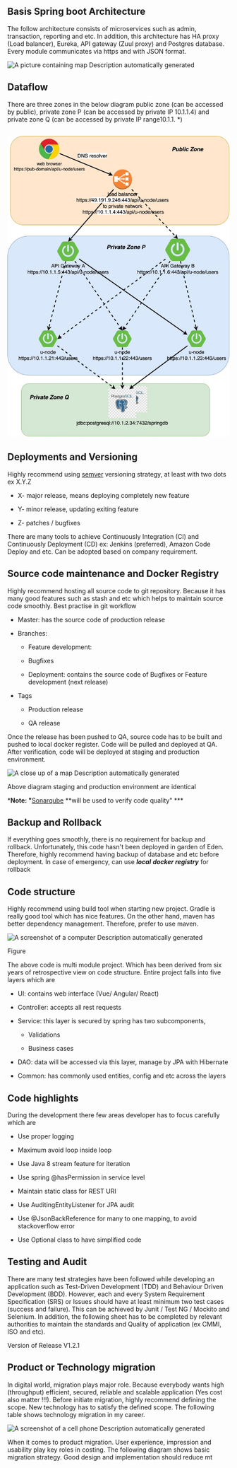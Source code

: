 Basis Spring boot Architecture
------------------------------

The follow architecture consists of microservices such as admin,
transaction, reporting and etc. In addition, this architecture has HA
proxy (Load balancer), Eureka, API gateway (Zuul proxy) and Postgres
database. Every module communicates via https and with JSON format.


![A picture containing map Description automatically
generated](README/BASIC_ARC.jpg)

Dataflow
--------
There are three zones in the below diagram public zone (can be accessed
by public), private zone P (can be accessed by private IP 10.1.1.4) and
private zone Q (can be accessed by private IP range10.1.1. \*)

![A close up of a map Description automatically generated](README/DATA-FLOW.jpg)
------------------------------------------------------------------------------------------------------------------------




Deployments and Versioning
--------------------------

Highly recommend using [semver](https://semver.org/) versioning
strategy, at least with two dots ex X.Y.Z

-   X- major release, means deploying completely new feature

-   Y- minor release, updating exiting feature

-   Z- patches / bugfixes

There are many tools to achieve Continuously Integration (CI) and
Continuously Deployment (CD) ex: Jenkins (preferred), Amazon Code Deploy
and etc. Can be adopted based on company requirement.

Source code maintenance and Docker Registry
-------------------------------------------

Highly recommend hosting all source code to git repository. Because it
has many good features such as stash and etc which helps to maintain
source code smoothly. Best practise in git workflow

-   Master: has the source code of production release

-   Branches:

    -   Feature development:

    -   Bugfixes

    -   Deployment: contains the source code of Bugfixes or Feature
        development (next release)

-   Tags

    -   Production release

    -   QA release

Once the release has been pushed to QA, source code has to be built and
pushed to local docker register. Code will be pulled and deployed at QA.
After verification, code will be deployed at staging and production
environment.

![A close up of a map Description automatically
generated](README/CI-CD.jpg)

Above diagram staging and production environment are identical

***Note: "**[Sonarqube](https://www.sonarqube.org/) **will be used to
verify code quality" ***

Backup and Rollback 
--------------------

If everything goes smoothly, there is no requirement for backup and
rollback. Unfortunately, this code hasn't been deployed in garden of
Eden. Therefore, highly recommend having backup of database and etc
before deployment. In case of emergency, can use ***local** **docker
registry*** for rollback

Code structure
--------------

Highly recommend using build tool when starting new project. Gradle is
really good tool which has nice features. On the other hand, maven has
better dependency management. Therefore, prefer to use maven.

![A screenshot of a computer Description automatically
generated](README/CODE.jpg)

Figure

The above code is multi module project. Which has been derived from six
years of retrospective view on code structure. Entire project falls into
five layers which are

-   UI: contains web interface (Vue/ Angular/ React)

-   Controller: accepts all rest requests

-   Service: this layer is secured by spring has two subcomponents,

    -   Validations

    -   Business cases

-   DAO: data will be accessed via this layer, manage by JPA with
    Hibernate

-   Common: has commonly used entities, config and etc across the layers

Code highlights
---------------

During the development there few areas developer has to focus carefully
which are

-   Use proper logging

-   Maximum avoid loop inside loop

-   Use Java 8 stream feature for iteration

-   Use spring \@hasPermission in service level

-   Maintain static class for REST URI

-   Use AuditingEntityListener for JPA audit

-   Use \@JsonBackReference for many to one mapping, to avoid
    stackoverflow error

-   Use Optional class to have simplified code

Testing and Audit
-----------------

There are many test strategies have been followed while developing an
application such as Test-Driven Development (TDD) and Behaviour Driven
Development (BDD). However, each and every System Requirement
Specification (SRS) or Issues should have at least minimum two test
cases (success and failure). This can be achieved by Junit / Test NG /
Mockito and Selenium. In addition, the following sheet has to be
completed by relevant authorities to maintain the standards and Quality
of application (ex CMMI, ISO and etc).

  Version of Release   V1.2.1                                                    

Product or Technology migration
-------------------------------

In digital world, migration plays major role. Because everybody wants
high (throughput) efficient, secured, reliable and scalable application
(Yes cost also matter !!!). Before initiate migration, highly recommend
defining the scope. New technology has to satisfy the defined scope. The
following table shows technology migration in my career.



![A screenshot of a cell phone Description automatically
generated](README/MIGRATION.jpg)

When it comes to product migration. User experience, impression and
usability play key roles in costing. The following diagram shows basic
migration strategy. Good design and implementation should reduce mt
